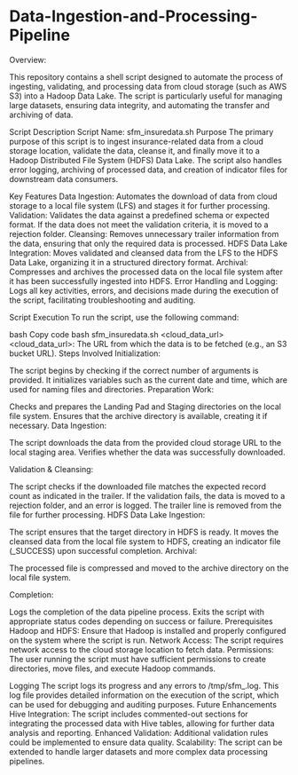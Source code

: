 # Data-Ingestion-and-Processing-Pipeline

Overview:

This repository contains a shell script designed to automate the process of ingesting, validating, and processing data from cloud storage (such as AWS S3) into a Hadoop Data Lake. The script is particularly useful for managing large datasets, ensuring data integrity, and automating the transfer and archiving of data.

Script Description
Script Name: sfm_insuredata.sh
Purpose
The primary purpose of this script is to ingest insurance-related data from a cloud storage location, validate the data, cleanse it, and finally move it to a Hadoop Distributed File System (HDFS) Data Lake. The script also handles error logging, archiving of processed data, and creation of indicator files for downstream data consumers.

Key Features
Data Ingestion: Automates the download of data from cloud storage to a local file system (LFS) and stages it for further processing.
Validation: Validates the data against a predefined schema or expected format. If the data does not meet the validation criteria, it is moved to a rejection folder.
Cleansing: Removes unnecessary trailer information from the data, ensuring that only the required data is processed.
HDFS Data Lake Integration: Moves validated and cleansed data from the LFS to the HDFS Data Lake, organizing it in a structured directory format.
Archival: Compresses and archives the processed data on the local file system after it has been successfully ingested into HDFS.
Error Handling and Logging: Logs all key activities, errors, and decisions made during the execution of the script, facilitating troubleshooting and auditing.

Script Execution
To run the script, use the following command:

bash
Copy code
bash sfm_insuredata.sh <cloud_data_url>
<cloud_data_url>: The URL from which the data is to be fetched (e.g., an S3 bucket URL).
Steps Involved
Initialization:

The script begins by checking if the correct number of arguments is provided.
It initializes variables such as the current date and time, which are used for naming files and directories.
Preparation Work:

Checks and prepares the Landing Pad and Staging directories on the local file system.
Ensures that the archive directory is available, creating it if necessary.
Data Ingestion:

The script downloads the data from the provided cloud storage URL to the local staging area.
Verifies whether the data was successfully downloaded.

Validation & Cleansing:

The script checks if the downloaded file matches the expected record count as indicated in the trailer.
If the validation fails, the data is moved to a rejection folder, and an error is logged.
The trailer line is removed from the file for further processing.
HDFS Data Lake Ingestion:

The script ensures that the target directory in HDFS is ready.
It moves the cleansed data from the local file system to HDFS, creating an indicator file (_SUCCESS) upon successful completion.
Archival:

The processed file is compressed and moved to the archive directory on the local file system.

Completion:

Logs the completion of the data pipeline process.
Exits the script with appropriate status codes depending on success or failure.
Prerequisites
Hadoop and HDFS: Ensure that Hadoop is installed and properly configured on the system where the script is run.
Network Access: The script requires network access to the cloud storage location to fetch data.
Permissions: The user running the script must have sufficient permissions to create directories, move files, and execute Hadoop commands.

Logging
The script logs its progress and any errors to /tmp/sfm_<timestamp>.log. This log file provides detailed information on the execution of the script, which can be used for debugging and auditing purposes.
Future Enhancements
Hive Integration: The script includes commented-out sections for integrating the processed data with Hive tables, allowing for further data analysis and reporting.
Enhanced Validation: Additional validation rules could be implemented to ensure data quality.
Scalability: The script can be extended to handle larger datasets and more complex data processing pipelines.
